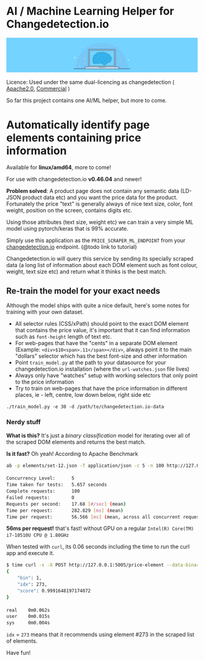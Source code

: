 # AI / Machine Learning Helper for Changedetection.io

<img src="docs/AI-MachineLearning-scraper.jpg" alt="Ai Machine Learning scraper for changedetection.io product prices" title="Ai Machine Learning scraper for changedetection.io product prices" />

Licence: Used under the same dual-licencing as changedetection ( [Apache2.0](COMMERCIAL_LICENCE.md), [Commercial](COMMERCIAL_LICENCE.md) )

So far this project contains one AI/ML helper, but more to come.

# Automatically identify page elements containing price information

Available for **linux/amd64**, more to come!

For use with changedetection.io **v0.46.04** and newer!


**Problem solved**: A product page does not contain any semantic data (LD-JSON product data etc) and you want the price data for the product.
Fortunately the price "text" is generally always of nice text size, color, font weight, position on the screen, contains 
digits etc.

Using those attributes (text size, weight etc) we can train a very simple ML model using pytorch/keras that is 99% accurate.

Simply use this application as the `PRICE_SCRAPER_ML_ENDPOINT` from your [changedetection.io](https://github.com/dgtlmoon/changedetection.io) endpoint. 
(@todo link to tutorial)

Changedetection.io will query this service by sending its specially scraped data (a long list of information about each 
DOM element such as font colour, weight, text size etc) and return what it thinks is the best match.

## Re-train the model for your exact needs

Although the model ships with quite a nice default, here's some notes for training with your own dataset.

- All selector rules (CSS/xPath) should point to the exact DOM element that contains the price value, it's important that it can find information such as `font-height` length of text etc.
- For web-pages that have the "cents" in a separate DOM element (Example: `<div>$10<span>.11</span></div>`, always point it to the main "dollars" selector which has the best font-size and other information
- Point `train_model.py` at the path to your datasource for your changedetection.io installation (where the `url-watches.json` file lives)
- Always only have "watches" setup with working selectors that only point to the price information
- Try to train on web-pages that have the price information in different places, ie - left, centre, low down below, right side etc

```
./train_model.py -e 30 -d /path/to/changedetection.io-data
```



### Nerdy stuff

**What is this?** It's just a _binary classification_ model for iterating over all of the scraped DOM elements and
returns the best match.

**Is it fast?** Oh yeah! According to Apache Benchmark

```bash
ab -p elements/set-12.json -T application/json -c 5 -n 100 http://127.0.0.1:5005/price-element

Concurrency Level:      5
Time taken for tests:   5.657 seconds
Complete requests:      100
Failed requests:        0
Requests per second:    17.68 [#/sec] (mean)
Time per request:       282.829 [ms] (mean)
Time per request:       56.566 [ms] (mean, across all concurrent requests)

```

**56ms per request!** that's fast! without GPU on a regular `Intel(R) Core(TM) i7-10510U CPU @ 1.80GHz`

When tested with `curl`, its 0.06 seconds including the time to run the curl app and execute it.

```bash
$ time curl -s -X POST http://127.0.0.1:5005/price-element --data-binary @elements/set-12.json -H "Content-Type: application/json"|python -mjson.tool
{
    "bin": 1,
    "idx": 273,
    "score": 0.9991648197174072
}

real    0m0.062s
user    0m0.015s
sys     0m0.004s

```

`idx` = `273` means that it recommends using element #273 in the scraped list of elements.


Have fun!

